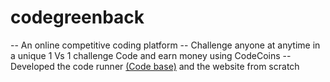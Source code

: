# codegreenback
 -- An online competitive coding platform
 -- Challenge anyone at anytime in a unique 1 Vs 1 challenge Code and earn money using CodeCoins 
 -- Developed the code runner <a href = "https://github.com/its-amit-kumar/cgbcoderunner">(Code base)</a> and the website from scratch

